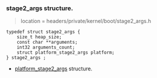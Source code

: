 ### stage2_args structure.

> location = headers/private/kernel/boot/stage2_args.h
```
typedef struct stage2_args {
	size_t heap_size;
	const char **arguments;
	int32 arguments_count;
	struct platform_stage2_args	platform;
} stage2_args ;
```

* [platform_stage2_args](/boot/structure/platform_stage2_args.md) structure.
